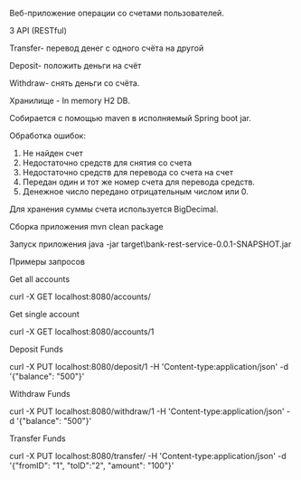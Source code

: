 Веб-приложение операции со счетами пользователей. 

3 API (RESTful) 

Transfer- перевод денег с одного счёта на другой

Deposit- положить деньги на счёт

Withdraw- снять деньги со счёта.

Хранилище - In memory H2 DB.

Cобирается с помощью maven в исполняемый Spring boot jar.

Обработка ошибок:
1. Не найден счет
2. Недостаточно средств для снятия со счета
3. Недостаточно средств для перевода со счета на счет
4. Передан один и тот же номер счета для перевода средств.
5. Денежное число передано отрицательным числом или 0.

Для хранения суммы счета используется BigDecimal.

Сборка приложения mvn clean package

Запуск приложения java -jar target\bank-rest-service-0.0.1-SNAPSHOT.jar

Примеры запросов

Get all accounts

curl -X GET localhost:8080/accounts/

Get single account

curl -X GET localhost:8080/accounts/1

Deposit Funds

curl -X PUT localhost:8080/deposit/1 -H 'Content-type:application/json' -d '{"balance": "500"}'

Withdraw Funds

curl -X PUT localhost:8080/withdraw/1 -H 'Content-type:application/json' -d '{"balance": "500"}'

Transfer Funds

curl -X PUT localhost:8080/transfer/ -H 'Content-type:application/json' -d '{"fromID": "1", "toID":"2", "amount": "100"}'
